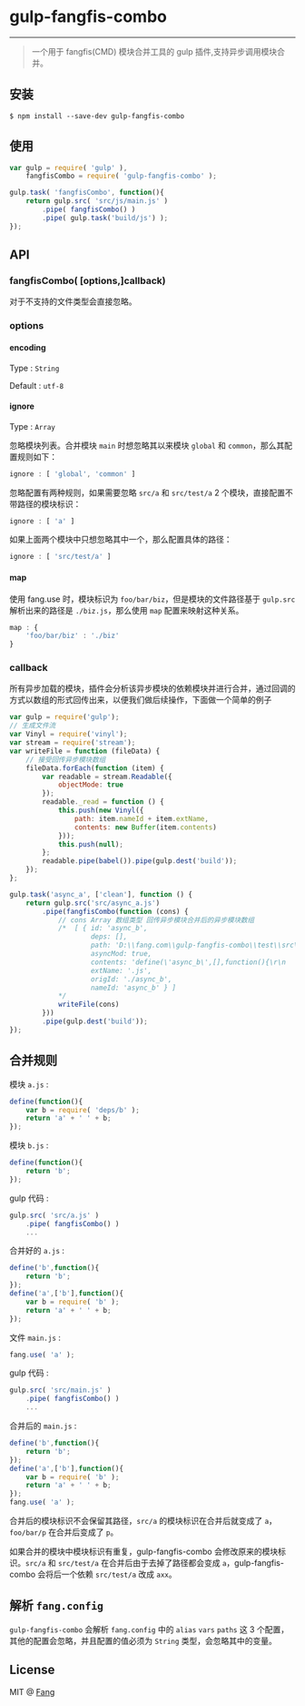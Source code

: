 # gulp-fangfis-combo

***
> 一个用于 fangfis(CMD) 模块合并工具的 gulp 插件,支持异步调用模块合并。

## 安装

```
$ npm install --save-dev gulp-fangfis-combo
```

## 使用

``` javascript
var gulp = require( 'gulp' ),
    fangfisCombo = require( 'gulp-fangfis-combo' );

gulp.task( 'fangfisCombo', function(){
    return gulp.src( 'src/js/main.js' )
        .pipe( fangfisCombo() )
        .pipe( gulp.task('build/js') );
});
```

## API

### fangfisCombo( [options,]callback)

对于不支持的文件类型会直接忽略。

### options

#### encoding

Type : `String`

Default : `utf-8`

#### ignore

Type : `Array`

忽略模块列表。合并模块 `main` 时想忽略其以来模块 `global` 和 `common`，那么其配置规则如下：

``` javascript
ignore : [ 'global', 'common' ]
```

忽略配置有两种规则，如果需要忽略 `src/a` 和 `src/test/a` 2 个模块，直接配置不带路径的模块标识：

``` javascript
ignore : [ 'a' ]
```

如果上面两个模块中只想忽略其中一个，那么配置具体的路径：

``` javascript
ignore : [ 'src/test/a' ]
```

#### map

使用 fang.use 时，模块标识为 `foo/bar/biz`，但是模块的文件路径基于 `gulp.src` 解析出来的路径是 `./biz.js`，那么使用 `map` 配置来映射这种关系。

``` javascript
map : {
    'foo/bar/biz' : './biz'
}
```
### callback

所有异步加载的模块，插件会分析该异步模块的依赖模块并进行合并，通过回调的方式以数组的形式回传出来，以便我们做后续操作，下面做一个简单的例子

``` javascript
var gulp = require('gulp');
// 生成文件流
var Vinyl = require('vinyl');
var stream = require('stream');
var writeFile = function (fileData) {
    // 接受回传异步模块数组
    fileData.forEach(function (item) {
        var readable = stream.Readable({
            objectMode: true
        });
        readable._read = function () {
            this.push(new Vinyl({
                path: item.nameId + item.extName,
                contents: new Buffer(item.contents)
            }));
            this.push(null);
        };
        readable.pipe(babel()).pipe(gulp.dest('build'));
    });
};

gulp.task('async_a', ['clean'], function () {
    return gulp.src('src/async_a.js')
        .pipe(fangfisCombo(function (cons) {
            // cons Array 数组类型 回传异步模块合并后的异步模块数组
            /*  [ { id: 'async_b',
                    deps: [],
                    path: 'D:\\fang.com\\gulp-fangfis-combo\\test\\src\\async_b.js',
                    asyncMod: true,
                    contents: 'define(\'async_b\',[],function(){\r\n    return \'b\'; \r\n});\n',
                    extName: '.js',
                    origId: './async_b',
                    nameId: 'async_b' } ]
            */
            writeFile(cons)
        }))
        .pipe(gulp.dest('build'));
});

```

## 合并规则

模块 `a.js` :

``` javascript
define(function(){
    var b = require( 'deps/b' );
    return 'a' + ' ' + b;
});
```

模块 `b.js` :

``` javascript
define(function(){
    return 'b';
});
```

gulp 代码 :

``` javascript
gulp.src( 'src/a.js' )
    .pipe( fangfisCombo() )
    ...
```

合并好的 `a.js` :

``` javascript
define('b',function(){
    return 'b';
});
define('a',['b'],function(){
    var b = require( 'b' );
    return 'a' + ' ' + b;
});
```

文件 `main.js` :

``` javascript
fang.use( 'a' );
```

gulp 代码 :

``` javascript
gulp.src( 'src/main.js' )
    .pipe( fangfisCombo() )
    ...
```

合并后的 `main.js` :

``` javascript
define('b',function(){
    return 'b';
});
define('a',['b'],function(){
    var b = require( 'b' );
    return 'a' + ' ' + b;
});
fang.use( 'a' );
```

合并后的模块标识不会保留其路径，`src/a` 的模块标识在合并后就变成了 `a`，`foo/bar/p` 在合并后变成了 `p`。

如果合并的模块中模块标识有重复，gulp-fangfis-combo 会修改原来的模块标识。`src/a` 和 `src/test/a` 在合并后由于去掉了路径都会变成 `a`，gulp-fangfis-combo 会将后一个依赖 `src/test/a` 改成 `axx`。

## 解析 `fang.config`

`gulp-fangfis-combo` 会解析 `fang.config` 中的 `alias` `vars` `paths` 这 3 个配置，其他的配置会忽略，并且配置的值必须为 `String` 类型，会忽略其中的变量。

## License

MIT @ [Fang](https://github.com/fangfis/)

